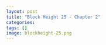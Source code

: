 ```yaml
---
layout: post
title: "Block Height 25 - Chapter 2"
categories: 
tags: []
image: blockheight-25.png
---
```


